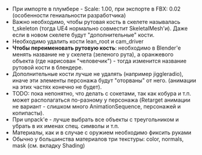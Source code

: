 ﻿[//]: # (TODO Make full doc)

- При импорте в плумбере - Scale: 1.00, при экспорте в FBX: 0.02 (особенности гениальности разработчика)
- Важно необходимо, чтобы рутовая кость в скелете называлась t_skeleton (тогда UE4 нормально совместит SkeletalMesh'и).
  Даже если в новом скелете будут "дополнительные" кости.
- Необходимо удалить кости lean_root и cam_driver
- **Чтобы переименовать рутовую кость**: необходимо в Blender'е менять название не у скелета (зеленого рута), 
  а оранжевого объекта (где нарисован "человечик") - тогда изменится название рутовой кости в блендере.
- Дополнительные кости лучше не удалять (например jiggleradio), иначе эти элементы персонажа будут "оторваны" от него.
  (анимации на этих частях конечно не будет).
- TODO: пока непонятно, что делать с сокетами, так как кобура и т.п. может располагаться по-разному у персонажа 
  (Retarget анимации не вариант - слишком много AnimationSequence, персонажей и копипасты).
- При unpack'е - лучше выбрать все объекты с треугольником и убрать в их именах спец. символы и т.п.
- Материалы, как и в случае с оружием необходимо фиксить руками
- Обычно у большинства материалов три текстуры: color, normals, mask (см. вкладку Shading)